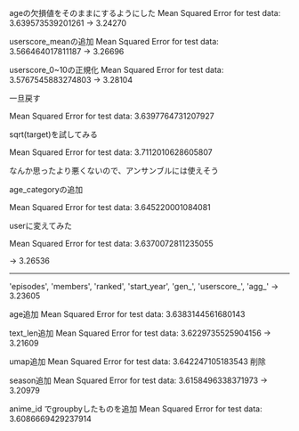 ageの欠損値をそのままにするようにした
Mean Squared Error for test data: 3.639573539201261
-> 3.24270

userscore_meanの追加
Mean Squared Error for test data: 3.566464017811187
-> 3.26696

userscore_0~10の正規化
Mean Squared Error for test data: 3.5767545883274803
-> 3.28104

一旦戻す

Mean Squared Error for test data: 3.6397764731207927

sqrt(target)を試してみる

Mean Squared Error for test data: 3.7112010628605807

なんか思ったより悪くないので、アンサンブルには使えそう

age_categoryの追加

Mean Squared Error for test data: 3.645220001084081

userに変えてみた

Mean Squared Error for test data: 3.6370072811235055

-> 3.26536

---

'episodes', 'members', 'ranked', 'start_year', 'gen_', 'userscore_', 'agg_'
-> 3.23605

age追加
Mean Squared Error for test data: 3.6383144561680143

text_len追加
Mean Squared Error for test data: 3.6229735525904156
-> 3.21609

umap追加
Mean Squared Error for test data: 3.642247105183543
削除

season追加
Mean Squared Error for test data: 3.6158496338371973
-> 3.20979

anime_id でgroupbyしたものを追加
Mean Squared Error for test data: 3.6086669429237914